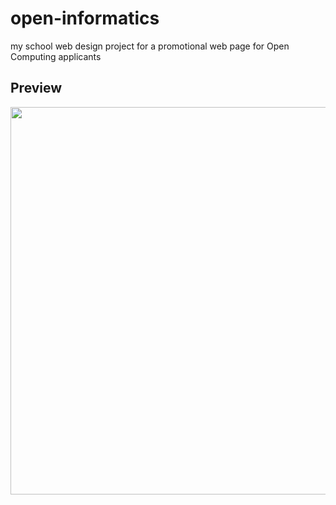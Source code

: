 # open-informatics
my school web design project for a promotional web page for Open Computing applicants

## Preview 
<p align="center"><img src="preview-web/web-preview.gif" width="620"/></p>
